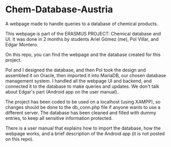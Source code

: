 # Chem-Database-Austria
A webpage made to handle queries to a database of chemical products.

This webpage is part of the ERASMUS PROJECT: Chemical database and UI. It was done in 2 months by students Ariel Gómez (me), Pol Villar, and Edgar Montero.

On this repo, you can find the webpage and the database created for this project.

Pol and I designed the database, and then Pol took the design and assembled it on Oracle, then imported it into MariaDB, our chosen database management system.
I handled all the webpage UI and backend, and connected it to the database to make queries and updates. We don't talk about Edgar's part (Android app on the user manual).

The project has been coded to be used on a localhost (using XAMPP), so changes should be done to the db_conn.php file if anyone wants to use a different server. The database has been cleaned and filled with dummy entries, to keep all sensitive information protected.

There is a user manual that explains how to import the database, how the webpage works, and a brief description of the Android app (it is not posted on this repo).
